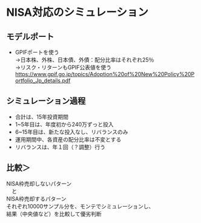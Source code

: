 # NISA対応のシミュレーション

## モデルポート
* GPIFポートを使う<br>
→日本株、外株、日本債、外債：配分比率はそれぞれ25％<br>
→リスク・リターンもGPIF公表値を使う<br>
https://www.gpif.go.jp/topics/Adoption%20of%20New%20Policy%20Portfolio_Jp_details.pdf

## シミュレーション過程
* 合計は、15年投資期間
* 1~5年目は、年度初から240万ずっと投入
* 6~15年目は、新たな投入なし、リバランスのみ
* 運用期間中、各資産の配分比率は不変とする
* リバランスは、年１回（？調整）行う

## 比較＞
NISA枠売却しないパターン<br>
　と<br>
NISA枠売却するパターン<br>
それぞれ10000サンプル分を、モンテでシミュレーションし、<br>
結果（中央値など）を比較して優劣判断<br>
